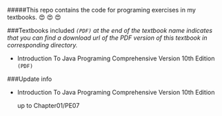 #####This repo contains the code for programing exercises in my textbooks.
:heart_eyes: :heart_eyes: :heart_eyes:


###Textbooks included
*`(PDF)` at the end of the textbook name indicates that you can find a download url of the PDF version of this textbook in corresponding directory.*

- Introduction To Java Programing Comprehensive Version 10th Edition `(PDF)`


###Update info

- Introduction To Java Programing Comprehensive Version 10th Edition

  up to Chapter01/PE07
